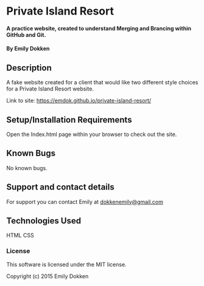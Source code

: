 # Private Island Resort

#### A practice website, created to understand Merging and Brancing within GitHub and Git.

#### By Emily Dokken

## Description

A fake website created for a client that would like two different style choices for a Private Island Resort website.

Link to site:
https://emdok.github.io/private-island-resort/

## Setup/Installation Requirements

Open the Index.html page within your browser to check out the site.

## Known Bugs

No known bugs.

## Support and contact details

For support you can contact Emily at dokkenemily@gmail.com

## Technologies Used

HTML
CSS

### License

This software is licensed under the MIT license.

Copyright (c) 2015 Emily Dokken
